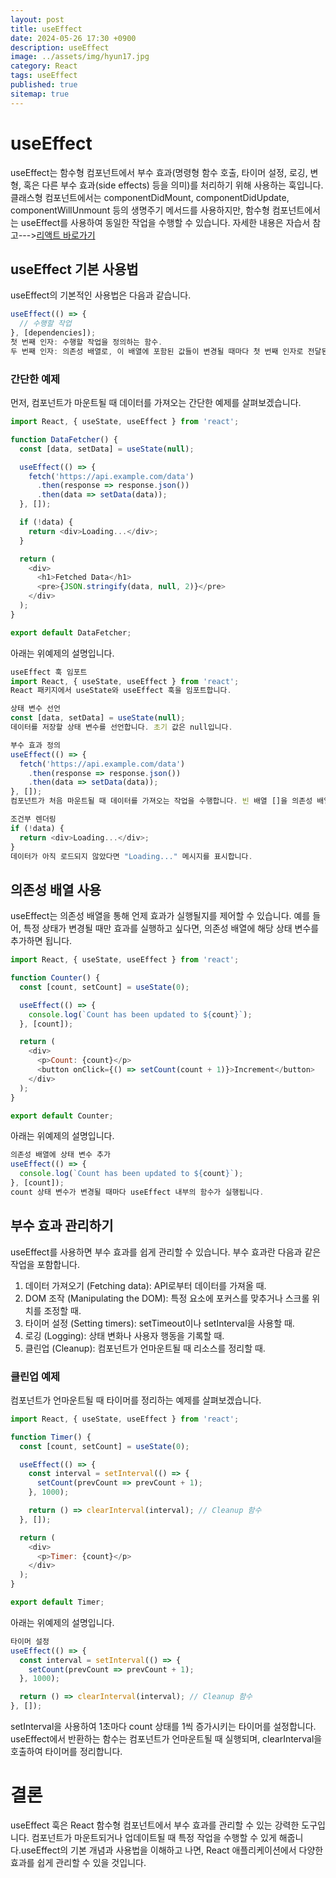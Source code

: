 ```yaml
---
layout: post
title: useEffect
date: 2024-05-26 17:30 +0900
description: useEffect
image: ../assets/img/hyun17.jpg
category: React
tags: useEffect
published: true
sitemap: true
---
```


# useEffect
useEffect는 함수형 컴포넌트에서 부수 효과(명령형 함수 호출, 타이머 설정, 로깅, 변형, 혹은 다른 부수 효과(side effects) 등을 의미)를 처리하기 위해 사용하는 훅입니다. 클래스형 컴포넌트에서는 componentDidMount, componentDidUpdate, componentWillUnmount 등의 생명주기 메서드를 사용하지만, 함수형 컴포넌트에서는 useEffect를 사용하여 동일한 작업을 수행할 수 있습니다.
자세한 내용은 자습서 참고--->[리액트 바로가기](https://ko.legacy.reactjs.org/)

## useEffect 기본 사용법
useEffect의 기본적인 사용법은 다음과 같습니다.

````javascript
useEffect(() => {
  // 수행할 작업
}, [dependencies]);
첫 번째 인자: 수행할 작업을 정의하는 함수.
두 번째 인자: 의존성 배열로, 이 배열에 포함된 값들이 변경될 때마다 첫 번째 인자로 전달된 함수가 실행됩니다.
````
### 간단한 예제
먼저, 컴포넌트가 마운트될 때 데이터를 가져오는 간단한 예제를 살펴보겠습니다.

````javascript
import React, { useState, useEffect } from 'react';

function DataFetcher() {
  const [data, setData] = useState(null);

  useEffect(() => {
    fetch('https://api.example.com/data')
      .then(response => response.json())
      .then(data => setData(data));
  }, []);

  if (!data) {
    return <div>Loading...</div>;
  }

  return (
    <div>
      <h1>Fetched Data</h1>
      <pre>{JSON.stringify(data, null, 2)}</pre>
    </div>
  );
}

export default DataFetcher;
````
아래는 위예제의 설명입니다.

````javascript
useEffect 훅 임포트
import React, { useState, useEffect } from 'react';
React 패키지에서 useState와 useEffect 훅을 임포트합니다.

상태 변수 선언
const [data, setData] = useState(null);
데이터를 저장할 상태 변수를 선언합니다. 초기 값은 null입니다.

부수 효과 정의
useEffect(() => {
  fetch('https://api.example.com/data')
    .then(response => response.json())
    .then(data => setData(data));
}, []);
컴포넌트가 처음 마운트될 때 데이터를 가져오는 작업을 수행합니다. 빈 배열 []을 의존성 배열로 전달하여, 이 효과가 컴포넌트가 처음 렌더링될 때만 실행되도록 합니다.

조건부 렌더링
if (!data) {
  return <div>Loading...</div>;
}
데이터가 아직 로드되지 않았다면 "Loading..." 메시지를 표시합니다.
````

## 의존성 배열 사용
useEffect는 의존성 배열을 통해 언제 효과가 실행될지를 제어할 수 있습니다. 예를 들어, 특정 상태가 변경될 때만 효과를 실행하고 싶다면, 의존성 배열에 해당 상태 변수를 추가하면 됩니다.

````javascript
import React, { useState, useEffect } from 'react';

function Counter() {
  const [count, setCount] = useState(0);

  useEffect(() => {
    console.log(`Count has been updated to ${count}`);
  }, [count]);

  return (
    <div>
      <p>Count: {count}</p>
      <button onClick={() => setCount(count + 1)}>Increment</button>
    </div>
  );
}

export default Counter;
````
아래는 위예제의 설명입니다.
````javascript
의존성 배열에 상태 변수 추가
useEffect(() => {
  console.log(`Count has been updated to ${count}`);
}, [count]);
count 상태 변수가 변경될 때마다 useEffect 내부의 함수가 실행됩니다.
````
## 부수 효과 관리하기
useEffect를 사용하면 부수 효과를 쉽게 관리할 수 있습니다. 부수 효과란 다음과 같은 작업을 포함합니다.

1. 데이터 가져오기 (Fetching data): API로부터 데이터를 가져올 때.<br>
2. DOM 조작 (Manipulating the DOM): 특정 요소에 포커스를 맞추거나 스크롤 위치를 조정할 때.<br>
3. 타이머 설정 (Setting timers): setTimeout이나 setInterval을 사용할 때.<br>
4. 로깅 (Logging): 상태 변화나 사용자 행동을 기록할 때.<br>
5. 클린업 (Cleanup): 컴포넌트가 언마운트될 때 리소스를 정리할 때.

### 클린업 예제
컴포넌트가 언마운트될 때 타이머를 정리하는 예제를 살펴보겠습니다.

````javascript
import React, { useState, useEffect } from 'react';

function Timer() {
  const [count, setCount] = useState(0);

  useEffect(() => {
    const interval = setInterval(() => {
      setCount(prevCount => prevCount + 1);
    }, 1000);

    return () => clearInterval(interval); // Cleanup 함수
  }, []);

  return (
    <div>
      <p>Timer: {count}</p>
    </div>
  );
}

export default Timer;
````
아래는 위예제의 설명입니다.
````javascript
타이머 설정
useEffect(() => {
  const interval = setInterval(() => {
    setCount(prevCount => prevCount + 1);
  }, 1000);

  return () => clearInterval(interval); // Cleanup 함수
}, []);
````
setInterval을 사용하여 1초마다 count 상태를 1씩 증가시키는 타이머를 설정합니다. useEffect에서 반환하는 함수는 컴포넌트가 언마운트될 때 실행되며, clearInterval을 호출하여 타이머를 정리합니다.

# 결론
useEffect 훅은 React 함수형 컴포넌트에서 부수 효과를 관리할 수 있는 강력한 도구입니다. 컴포넌트가 마운트되거나 업데이트될 때 특정 작업을 수행할 수 있게 해줍니다.useEffect의 기본 개념과 사용법을 이해하고 나면, React 애플리케이션에서 다양한 효과를 쉽게 관리할 수 있을 것입니다.